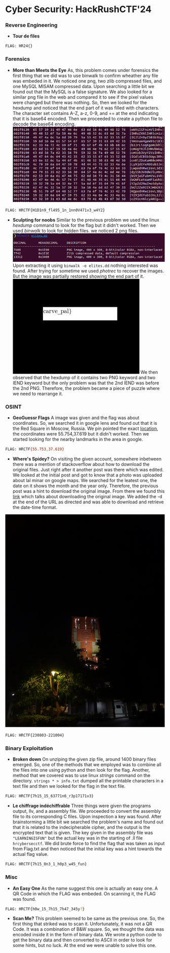# Cyber Security: HackRushCTF'24

### Reverse Engineering
- __Tour de files__
```sh
FLAG: HR24{}
```

### Forensics
- __More than Meets the Eye__
As, this problem comes under forensics the first thing that we did was to use binwalk to confirm wheather any file was embeded in it. We noticed one png, two zlib compressed files, and one MySQL MISAM compressed data. Upon searching a little bit we found out that the MySQL is a false signature. We also looked for a similar png file in the web and compared it to see if the pixel values were changed but there was nothing. So, then we looked for the hexdump and noticed that the end part of it was filled with characters. The character set contains A-Z, a-z, 0-9, and == at the end indicating that it is base64 encoded. Then we proceeded to create a python file to decode the base64 encoding.
![alt text](./Forensics/more_than_meets_the_eye/hex_dump.png)
```sh
FLAG: HRCTF{H1D1n9_fl495_1n_1nn0V471v3_w4Y2}
```
- __Sculpting for noobs__
Similar to the previous problem we used the linux _hexdump_ command to look for the flag but it didn't worked. Then we used _binwalk_ to look for hidden files. we noticed 2 png files. 
![part of hexdump](./Forensics/Sculpting_for_noobs/binwalk_op.png)
Upon extracting it using ```binwalk -e elites.dd``` nothing interested was found. After trying for sometime we used _photrec_ to recover the images. But the image was partially restored showing the end part of it.
![carve_pal}](./Forensics/Sculpting_for_noobs/recup_dir.1/f0000015.png)
 We then observed that the hexdump of it contains two PNG keyword and two IEND keyword but the only problem was that the 2nd IEND was before the 2nd PNG. Therefore, the problem became a piece of puzzle where we need to rearrange it.

### OSINT
- __GeoGuessr Flags__
A image was given and the flag was about coordinates. So, we searched it in google lens and found out that it is the Red Square in Moscow, Russia. We pin pointed the exact [location](https://www.google.com/maps/@55.7542066,37.6194264,3a,75y,108.86h,95.79t/data=!3m6!1e1!3m4!1sD6O09ioTLaeO0v2k5GeFlw!2e0!7i13312!8i6656?entry=ttu), the coordinates were 55.754,37.619 but it didn't worked. Then we started looking for the nearby landmarks in the area in google.
```sh
FLAG: HRCTF{55.753,37.619}
```

- __Where's Spidey?__
On visiting the given account, somewhere inbetween there was a mention of stackoverflow about how to download the original files. Just right after it another post was there which was edited. We looked at the initial post and got to know that a photo was uploaded about lal minar on google maps. We searched for the leatest one, the date on it shows the month and the year only. Therefore, the previous post was a hint to download the original image. From there we found this [link](https://stackoverflow.com/questions/54782846/how-to-download-an-original-image-or-video-with-the-baseurl-of-google-photos-api) which talks about downloading the original image. We added the -d at the end of the URL as directed and was able to download and retrieve the date-time format.

![lal_minar](./osint/where's_spidey/20231018_youwonfindithere.jpg)

```sh
FLAG: HRCTF{230803-221004}
```

### Binary Exploitation
- __Broken down__
On unziping the given zip file, around 1400 binary files emerged. So, one of the methods that we employed was to combine all the files into one using python and then look for the flag. Another, method that we covered was to use linux _strings_ command on the directory. ```strings * > info.txt``` dumped all the printable characters in a text file and then we looked for the flag in the text file.
```sh
FLAG: HRCTF{7h15_15_63771n6_r3p17171v3}
```
- __Le chiffrage indéchiffrable__
Three things were given the programs output, llv, and a assembly file. We proceeded to convert the assembly file to its corresponding C files. Upon inspection a key was found. After brainstorming a little bit we searched the problem's name and found out that it is related to the indecipherable cipher, and the output is the encrypted text that is given. The key given in the assembly file was ```"LEARNINGISFUN"``` but the actual key was in the starting of .ll file ```hrcybersecctf```. We did brute force to find the flag that was taken as input from Flag.txt and then noticed that the initial key was a hint towards the actual flag value.

```sh
FLAG: HRCTF{7h15_0n3_1_h0p3_w45_fun}
```

### Misc
- __An Easy One__
As the name suggest this one is actually an easy one. A QR Code in which the FLAG was embeded. On scanning it, the FLAG was found.

```sh
FLAG: HRCTF{h0w_15_7h15_7h47_345y?}
```

- __Scan Me?__
This problem seemed to be same as the previous one. So, the first thing that striked was to scan it. Unfortunately, it was not a QR Code. It was a combination of B&W square. So, we thought the data was encoded inside it in the form of binary data. We wrote a python code to get the binary data and then converted to ASCII in order to look for some hints, but no luck. At the end we were unable to solve this one.